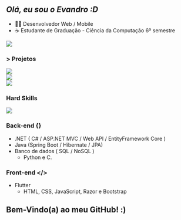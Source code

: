 ## *Olá, eu sou o Evandro :D*

- 👨‍💻 Desenvolvedor Web / Mobile
- ☕ Estudante de Graduação - Ciência da Computação 6º semestre

<a href="https://evandru.github.io"><img align="center" src="https://github-readme-stats.vercel.app/api?username=Evandru&show_icons=true&theme=radical&title_color=8E2DE2&text_color=fff&icon_color=8E2DE2"></a>

### > Projetos
<a href="https://evandru.github.io"><img align="center" src="https://github-readme-stats.vercel.app/api/pin/?username=Evandru&repo=evandru.github.io&show_icons=true&theme=radical&title_color=8E2DE2&text_color=fff&icon_color=8E2DE2"></a><br/>
<a href="https://crypto-currency.azurewebsites.net"><img align="center" src="https://github-readme-stats.vercel.app/api/pin/?username=Evandru&repo=CryptoCurrency&show_icons=true&theme=radical&title_color=8E2DE2&text_color=fff&icon_color=8E2DE2"></a><br/>
<a href="https://searchmovie.azurewebsites.net"><img align="center" src="https://github-readme-stats.vercel.app/api/pin/?username=Evandru&repo=SearchMovie&show_icons=true&theme=radical&title_color=8E2DE2&text_color=fff&icon_color=8E2DE2"></a>


### Hard Skills

<a href="https://evandru.github.io"><img align="center" src="https://github-readme-stats.vercel.app/api/top-langs/?username=Evandru&size_weight=0.5&count_weight=0.5&layout=compact&show_icons=true&theme=radical&title_color=8E2DE2&text_color=fff&icon_color=8E2DE2"></a>

### Back-end {}
 - .NET ( C# / ASP.NET MVC / Web API / EntityFramework Core )
 - Java (Spring Boot / Hibernate / JPA)
 - Banco de dados ( SQL / NoSQL )
   - Python e C.

### Front-end </>
 - Flutter
   - HTML, CSS, JavaScript, Razor e Bootstrap

## Bem-Vindo(a) ao meu GitHub! :)
